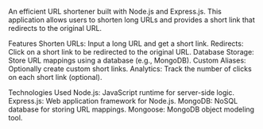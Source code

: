 An efficient URL shortener built with Node.js and Express.js. This application allows users to shorten long URLs and provides a short link that redirects to the original URL.

Features
Shorten URLs: Input a long URL and get a short link.
Redirects: Click on a short link to be redirected to the original URL.
Database Storage: Store URL mappings using a database (e.g., MongoDB).
Custom Aliases: Optionally create custom short links.
Analytics: Track the number of clicks on each short link (optional).

Technologies Used
Node.js: JavaScript runtime for server-side logic.
Express.js: Web application framework for Node.js.
MongoDB: NoSQL database for storing URL mappings.
Mongoose: MongoDB object modeling tool.
